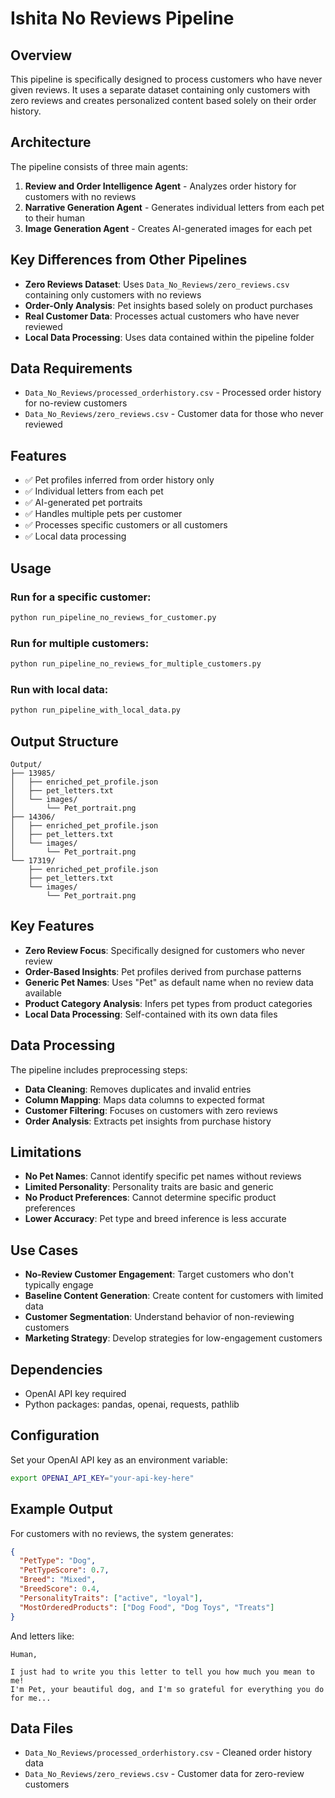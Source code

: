 # Ishita No Reviews Pipeline

## Overview
This pipeline is specifically designed to process customers who have never given reviews. It uses a separate dataset containing only customers with zero reviews and creates personalized content based solely on their order history.

## Architecture
The pipeline consists of three main agents:

1. **Review and Order Intelligence Agent** - Analyzes order history for customers with no reviews
2. **Narrative Generation Agent** - Generates individual letters from each pet to their human
3. **Image Generation Agent** - Creates AI-generated images for each pet

## Key Differences from Other Pipelines
- **Zero Reviews Dataset**: Uses `Data_No_Reviews/zero_reviews.csv` containing only customers with no reviews
- **Order-Only Analysis**: Pet insights based solely on product purchases
- **Real Customer Data**: Processes actual customers who have never reviewed
- **Local Data Processing**: Uses data contained within the pipeline folder

## Data Requirements
- `Data_No_Reviews/processed_orderhistory.csv` - Processed order history for no-review customers
- `Data_No_Reviews/zero_reviews.csv` - Customer data for those who never reviewed

## Features
- ✅ Pet profiles inferred from order history only
- ✅ Individual letters from each pet
- ✅ AI-generated pet portraits
- ✅ Handles multiple pets per customer
- ✅ Processes specific customers or all customers
- ✅ Local data processing

## Usage

### Run for a specific customer:
```bash
python run_pipeline_no_reviews_for_customer.py
```

### Run for multiple customers:
```bash
python run_pipeline_no_reviews_for_multiple_customers.py
```

### Run with local data:
```bash
python run_pipeline_with_local_data.py
```

## Output Structure
```
Output/
├── 13985/
│   ├── enriched_pet_profile.json
│   ├── pet_letters.txt
│   └── images/
│       └── Pet_portrait.png
├── 14306/
│   ├── enriched_pet_profile.json
│   ├── pet_letters.txt
│   └── images/
│       └── Pet_portrait.png
└── 17319/
    ├── enriched_pet_profile.json
    ├── pet_letters.txt
    └── images/
        └── Pet_portrait.png
```

## Key Features
- **Zero Review Focus**: Specifically designed for customers who never review
- **Order-Based Insights**: Pet profiles derived from purchase patterns
- **Generic Pet Names**: Uses "Pet" as default name when no review data available
- **Product Category Analysis**: Infers pet types from product categories
- **Local Data Processing**: Self-contained with its own data files

## Data Processing
The pipeline includes preprocessing steps:
- **Data Cleaning**: Removes duplicates and invalid entries
- **Column Mapping**: Maps data columns to expected format
- **Customer Filtering**: Focuses on customers with zero reviews
- **Order Analysis**: Extracts pet insights from purchase history

## Limitations
- **No Pet Names**: Cannot identify specific pet names without reviews
- **Limited Personality**: Personality traits are basic and generic
- **No Product Preferences**: Cannot determine specific product preferences
- **Lower Accuracy**: Pet type and breed inference is less accurate

## Use Cases
- **No-Review Customer Engagement**: Target customers who don't typically engage
- **Baseline Content Generation**: Create content for customers with limited data
- **Customer Segmentation**: Understand behavior of non-reviewing customers
- **Marketing Strategy**: Develop strategies for low-engagement customers

## Dependencies
- OpenAI API key required
- Python packages: pandas, openai, requests, pathlib

## Configuration
Set your OpenAI API key as an environment variable:
```bash
export OPENAI_API_KEY="your-api-key-here"
```

## Example Output
For customers with no reviews, the system generates:
```json
{
  "PetType": "Dog",
  "PetTypeScore": 0.7,
  "Breed": "Mixed",
  "BreedScore": 0.4,
  "PersonalityTraits": ["active", "loyal"],
  "MostOrderedProducts": ["Dog Food", "Dog Toys", "Treats"]
}
```

And letters like:
```
Human,

I just had to write you this letter to tell you how much you mean to me! 
I'm Pet, your beautiful dog, and I'm so grateful for everything you do for me...
```

## Data Files
- `Data_No_Reviews/processed_orderhistory.csv` - Cleaned order history data
- `Data_No_Reviews/zero_reviews.csv` - Customer data for zero-review customers 